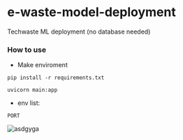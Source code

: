 # e-waste-model-deployment
Techwaste ML deployment (no database needed)

### How to use  

- Make  enviroment  

``
pip install -r requirements.txt
``

``
uvicorn main:app
``

- env list:  

``
PORT
``


![asdgyga](https://tenor.com/view/anime-karakei-jouzo-no-takagi-san-takagi-san-trash-you-gif-18299438.gif)